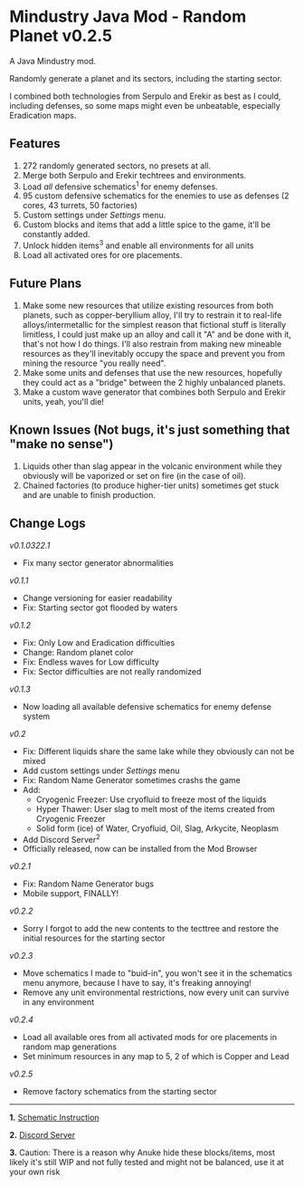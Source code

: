 # Mindustry Java Mod - Random Planet v0.2.5
A Java Mindustry mod.

Randomly generate a planet and its sectors, including the starting sector.

I combined both technologies from Serpulo and Erekir as best as I could, including defenses, so some maps might even be unbeatable, especially Eradication maps.

## Features

1. 272 randomly generated sectors, no presets at all.
2. Merge both Serpulo and Erekir techtrees and environments.
3. Load *all* defensive schematics<sup>1</sup> for enemy defenses. 
4. 95 custom defensive schematics for the enemies to use as defenses (2 cores, 43 turrets, 50 factories)
4. Custom settings under *Settings* menu.
5. Custom blocks and items that add a little spice to the game, it'll be constantly added.
6. Unlock hidden items<sup>3</sup> and enable all environments for all units
7. Load all activated ores for ore placements.

## Future Plans

1. Make some new resources that utilize existing resources from both planets, such as copper-beryllium alloy, I'll try to restrain it to real-life alloys/intermetallic for the simplest reason that fictional stuff is literally limitless, I could just make up an alloy and call it "A" and be done with it, that's not how I do things. I'll also restrain from making new mineable resources as they'll inevitably occupy the space and prevent you from mining the resource "you really need".
2. Make some units and defenses that use the new resources, hopefully they could act as a "bridge" between the 2 highly unbalanced planets.
3. Make a custom wave generator that combines both Serpulo and Erekir units, yeah, you'll die!

## Known Issues (Not bugs, it's just something that "make no sense")

1. Liquids other than slag appear in the volcanic environment while they obviously will be vaporized or set on fire (in the case of oil).
2. Chained factories (to produce higher-tier units) sometimes get stuck and are unable to finish production.

## Change Logs

*v0.1.0322.1*
- Fix many sector generator abnormalities

*v0.1.1*
- Change versioning for easier readability
- Fix: Starting sector got flooded by waters

*v0.1.2*
- Fix: Only Low and Eradication difficulties
- Change: Random planet color
- Fix: Endless waves for Low difficulty
- Fix: Sector difficulties are not really randomized

*v0.1.3*
- Now loading all available defensive schematics for enemy defense system

*v0.2*
- Fix: Different liquids share the same lake while they obviously can not be mixed
- Add custom settings under *Settings* menu
- Fix: Random Name Generator sometimes crashs the game
- Add:
  - Cryogenic Freezer: Use cryofluid to freeze most of the liquids
  - Hyper Thawer: User slag to melt most of the items created from Cryogenic Freezer
  - Solid form (ice) of Water, Cryofluid, Oil, Slag, Arkycite, Neoplasm
- Add Discord Server<sup>2</sup>
- Officially released, now can be installed from the Mod Browser

*v0.2.1*
- Fix: Random Name Generator bugs
- Mobile support, FINALLY!

*v0.2.2*
- Sorry I forgot to add the new contents to the tecttree and restore the initial resources for the starting sector

*v0.2.3*
- Move schematics I made to "buid-in", you won't see it in the schematics menu anymore, because I have to say, it's freaking annoying!
- Remove any unit environmental restrictions, now every unit can survive in any environment

*v0.2.4*
- Load all available ores from all activated mods for ore placements in random map generations
- Set minimum resources in any map to 5, 2 of which is Copper and Lead

*v0.2.5*
- Remove factory schematics from the starting sector

--- 

**1.** [Schematic Instruction](SchematicInstruction.md)

**2.** [Discord Server](https://discord.gg/WSmUApPfpj)

**3.** Caution: There is a reason why Anuke hide these blocks/items, most likely it's still WIP and not fully tested and might not be balanced, use it at your own risk

